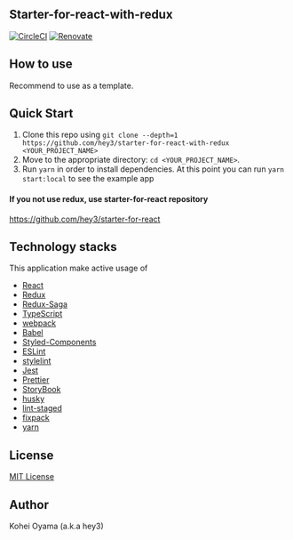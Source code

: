 ## Starter-for-react-with-redux

[![CircleCI](https://circleci.com/gh/hey3/starter-for-react-with-redux/tree/master.svg?style=svg)](https://circleci.com/gh/hey3/starter-for-react-with-redux/tree/master)
[![Renovate](https://img.shields.io/badge/renovate-enabled-brightgreen.svg)](https://renovatebot.com)

## How to use

Recommend to use as a template.

## Quick Start

1. Clone this repo using `git clone --depth=1 https://github.com/hey3/starter-for-react-with-redux <YOUR_PROJECT_NAME>`
2. Move to the appropriate directory: `cd <YOUR_PROJECT_NAME>`.
3. Run `yarn` in order to install dependencies. At this point you can run `yarn start:local` to see the example app

#### If you not use redux, use starter-for-react repository

https://github.com/hey3/starter-for-react

## Technology stacks

This application make active usage of
- [React](https://reactjs.org/) 
- [Redux](https://redux.js.org/)
- [Redux-Saga](https://redux-saga.js.org/)
- [TypeScript](https://www.typescriptlang.org/)
- [webpack](https://webpack.js.org/)
- [Babel](https://babeljs.io/)
- [Styled-Components](https://styled-components.com/)
- [ESLint](https://eslint.org/)
- [stylelint](https://stylelint.io/)
- [Jest](https://jestjs.io/)
- [Prettier](https://prettier.io/)
- [StoryBook](https://storybook.js.org/)
- [husky](https://github.com/typicode/husky)
- [lint-staged](https://github.com/okonet/lint-staged)
- [fixpack](https://github.com/henrikjoreteg/fixpack)
- [yarn](https://yarnpkg.com)

## License

[MIT License](https://github.com/hey3/starter-for-react-with-redux/blob/master/LICENSE)

## Author

Kohei Oyama (a.k.a hey3)
